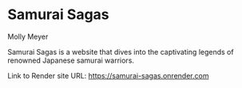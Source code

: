 # Samurai Sagas
Molly Meyer

Samurai Sagas is a website that dives into the captivating legends of renowned Japanese samurai warriors.

Link to Render site URL: https://samurai-sagas.onrender.com